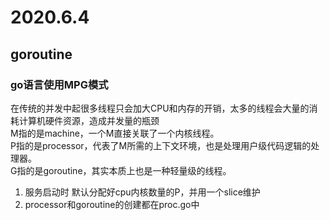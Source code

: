 # 2020.6.4
## goroutine
### go语言使用MPG模式  
在传统的并发中起很多线程只会加大CPU和内存的开销，太多的线程会大量的消耗计算机硬件资源，造成并发量的瓶颈  
M指的是machine，一个M直接关联了一个内核线程。  
P指的是processor，代表了M所需的上下文环境，也是处理用户级代码逻辑的处理器。  
G指的是goroutine，其实本质上也是一种轻量级的线程。
1. 服务启动时 默认分配好cpu内核数量的P，并用一个slice维护  
2. processor和goroutine的创建都在proc.go中  
